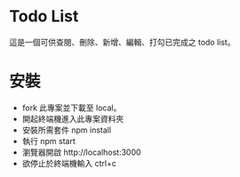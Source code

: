 # Todo List

這是一個可供查閱、刪除、新增、編輯、打勾已完成之 todo list。

# 安裝

- fork 此專案並下載至 local。
- 開起終端機進入此專案資料夾
- 安裝所需套件 npm install
- 執行 npm start
- 瀏覽器開啟 http://localhost:3000
- 欲停止於終端機輸入 ctrl+c
